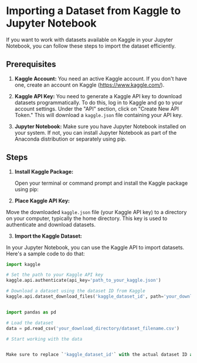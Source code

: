 # Importing a Dataset from Kaggle to Jupyter Notebook

If you want to work with datasets available on Kaggle in your Jupyter Notebook, you can follow these steps to import the dataset efficiently.

## Prerequisites

1. **Kaggle Account:** You need an active Kaggle account. If you don't have one, create an account on Kaggle (https://www.kaggle.com/).

2. **Kaggle API Key:** You need to generate a Kaggle API key to download datasets programmatically. To do this, log in to Kaggle and go to your account settings. Under the "API" section, click on "Create New API Token." This will download a `kaggle.json` file containing your API key.

3. **Jupyter Notebook:** Make sure you have Jupyter Notebook installed on your system. If not, you can install Jupyter Notebook as part of the Anaconda distribution or separately using pip.

## Steps

1. **Install Kaggle Package:**

   Open your terminal or command prompt and install the Kaggle package using pip:


2. **Place Kaggle API Key:**

Move the downloaded `kaggle.json` file (your Kaggle API key) to a directory on your computer, typically the home directory. This key is used to authenticate and download datasets.

3. **Import the Kaggle Dataset:**

In your Jupyter Notebook, you can use the Kaggle API to import datasets. Here's a sample code to do that:

```python
import kaggle

# Set the path to your Kaggle API key
kaggle.api.authenticate(api_key='path_to_your_kaggle.json')

# Download a dataset using the dataset ID from Kaggle
kaggle.api.dataset_download_files('kaggle_dataset_id', path='your_download_directory', unzip=True)


import pandas as pd

# Load the dataset
data = pd.read_csv('your_download_directory/dataset_filename.csv')

# Start working with the data


Make sure to replace `'kaggle_dataset_id'` with the actual dataset ID and `'your_download_directory'` with the appropriate directory path. This README file provides an overview of the steps needed to import datasets from Kaggle to Jupyter Notebook, making it easier for users to get started.

